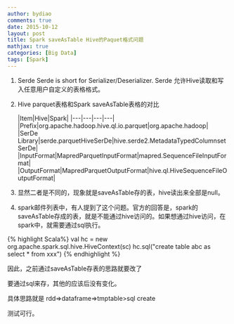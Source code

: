 ```yaml
---
author: bydiao
comments: true
date: 2015-10-12 
layout: post
title: Spark saveAsTable Hive的Paquet格式问题
mathjax: true
categories: [Big Data]
tags: [Spark]
---
```



1. Serde
	Serde is short for Serializer/Deserializer. Serde 允许Hive读取和写入任意用户自定义的表格格式。
2.  Hive parquet表格和Spark saveAsTable表格的对比

	|Item|Hive|Spark|
	|---|---|---|---|
	|Prefix|org.apache.hadoop.hive.ql.io.parquet|org.apache.hadoop|
	|SerDe Library|serde.parquetHiveSerDe|hive.serde2.MetadataTypedColumnsetSerDe|
	|InputFormat|MapredParquetInputFormat|mapred.SequenceFileInputFormat|
	|OutputFormat|MapredParquetOutputFormat|hive.ql.HiveSequenceFileOutputFormat|
	
3. 显然二者是不同的，现象就是saveAsTable存的表，hive读出来全部是null。

4. spark邮件列表中，有人提到了这个问题。官方的回答是，spark的saveAsTable存成的表，就是不能通过hive访问的。如果想通过hive访问，在spark中，就需要通过sql执行。

{% highlight Scala%}
val hc = new org.apache.spark.sql.hive.HiveContext(sc)
hc.sql("create table abc as select * from xxx")
{% endhighlight %}

 因此，之前通过saveAsTable存表的思路就要改了

要通过sql来存，其他的应该后没有变化。

具体思路就是 rdd=>dataframe=>tmptable>sql create

测试可行。 